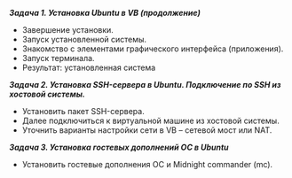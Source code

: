 ***Задача 1. Установка Ubuntu в VB (продолжение)***

* Завершение установки.
* Запуск установленной системы.
* Знакомство с элементами графического интерфейса (приложения).
* Запуск терминала.
* Результат: установленная система 


***Задача 2. Установка SSH-сервера в Ubuntu. Подключение по SSH из хостовой системы.***

* Установить пакет SSH-сервера.
* Далее подключиться к виртуальной машине из хостовой системы.
* Уточнить варианты настройки сети в VB – сетевой мост или NAT.


***Задача 3. Установка гостевых дополнений ОС в Ubuntu***

* Установить гостевые дополнения ОС и Midnight commander (mc).
